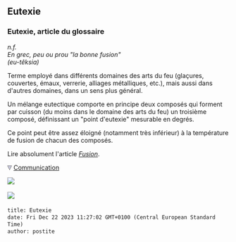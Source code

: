 ## Eutexie
### Eutexie, article du glossaire
 _n.f.  
En grec, peu ou prou "la bonne fusion"  
(_eu-têksia_)_

Terme employé dans différents domaines des arts du feu (glaçures, couvertes, émaux, verrerie, alliages métalliques, etc.), mais aussi dans d'autres domaines, dans un sens plus général.

Un mélange eutectique comporte en principe deux composés qui forment par cuisson (du moins dans le domaine des arts du feu) un troisième composé, définissant un "point d'eutexie" mesurable en degrés.

Ce point peut être assez éloigné (notamment très inférieur) à la température de fusion de chacun des composés.

Lire absolument l'article _[Fusion](fusion.html)_.



![](images/flechebas.gif) [Communication](http://www.artrealite.com/annonceurs.htm) 

[![](https://cbonvin.fr/sites/regie.artrealite.com/visuels/campagne1.png)](index-2.html#20131014)

![](https://cbonvin.fr/sites/regie.artrealite.com/visuels/campagne2.png)
```
title: Eutexie
date: Fri Dec 22 2023 11:27:02 GMT+0100 (Central European Standard Time)
author: postite
```
